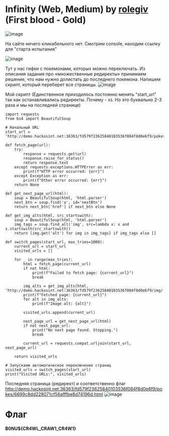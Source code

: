 # Infinity (Web, Medium) by [rolegiv](https://github.com/rolegiv) (First blood - Gold)

![image](https://github.com/rolegiv/CTF-Writeups/assets/147992165/9a73d001-ed96-464c-9c4d-7619219404b4)


На сайте ничего кликабельного нет. Смотрим console, находим ссылку для "старта испытания"

![image](https://github.com/rolegiv/CTF-Writeups/assets/147992165/3b88900e-9580-4384-8f4d-ae6db7f1214b)

Тут у нас гифки с покемонами, которых можно переключать. Из описания задания про «множественные редиректы» принимаем решение, что нам нужно долистать до последнего покемона. Напишем скрипт, который переберет все страницы.
![image](https://github.com/rolegiv/CTF-Writeups/assets/147992165/6ac2033e-cd1b-48c2-9f7d-48f79d6edf28)

Мой скрипт (Единственное приходилось постоянно менять "start_url" так как останавливались редиректы. Почему - хз. Но это буквально 2-3 раза и мы на последней странице)
```
import requests
from bs4 import BeautifulSoup

# Начальный URL
start_url = 'http://demo.hackosint.net:36363/fd579f23625840103536f084f8d0e6f9/pokes/93f38cf7fb307575fda067ab72813098.html'

def fetch_page(url):
    try:
        response = requests.get(url)
        response.raise_for_status()
        return response.text
    except requests.exceptions.HTTPError as err:
        print(f"HTTP error occurred: {err}")
    except Exception as err:
        print(f"Other error occurred: {err}")
    return None

def get_next_page_url(html):
    soup = BeautifulSoup(html, 'html.parser')
    next_btn = soup.find('a', id='nextBtn')
    return next_btn['href'] if next_btn else None

def get_img_alts(html, src_startswith):
    soup = BeautifulSoup(html, 'html.parser')
    img_tags = soup.find_all('img', src=lambda x: x and x.startswith(src_startswith))
    return [img.get('alt') for img in img_tags] if img_tags else []

def switch_pages(start_url, max_tries=1000):
    current_url = start_url
    visited_urls = []

    for _ in range(max_tries):
        html = fetch_page(current_url)
        if not html:
            print(f"Failed to fetch page: {current_url}")
            break

        img_alts = get_img_alts(html, 'http://demo.hackosint.net:36363/fd579f23625840103536f084f8d0e6f9/img/')
        print(f"Fetched page: {current_url}")
        for alt in img_alts:
            print(f"Image alt: {alt}")

        visited_urls.append(current_url)

        next_page_url = get_next_page_url(html)
        if not next_page_url:
            print("No next page found. Stopping.")
            break

        current_url = requests.compat.urljoin(start_url, next_page_url)

    return visited_urls

# Запускаем автоматическое переключение страниц
visited_urls = switch_pages(start_url)
print("Visited URLs:", visited_urls)
```

Последняя страница (редирект) и соответственно флаг
http://demo.hackosint.net:36363/fd579f23625840103536f084f8d0e6f9/pokes/6699c8dd228071cf56afffbe8d74196d.html
![image](https://github.com/rolegiv/CTF-Writeups/assets/147992165/6863a103-22e0-4d96-95b9-fd97fd34f70c)

# Флаг
**B0NU${CR4WL_CRAW1_CR4W1}**
